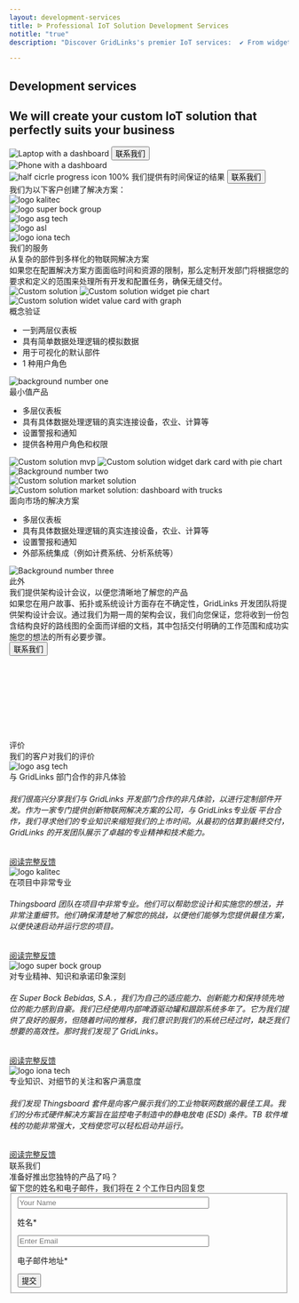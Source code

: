 ```yaml
---
layout: development-services
title: ᐉ Professional IoT Solution Development Services
notitle: "true"
description: "Discover GridLinks's premier IoT services:  ✔ From widgets to complex systems, ✔ including dashboards, ✔ device connections, and tailored ✔ system integration."

---
```

<section class="hero light-text">
</section>
<section id="first-screen">
    <div class="hero-container">
        <div id="hero-content">
            <h1 id="cdu-title-h1" class="cdu-title">Development services</h1>
            <h2 class="cdu-sub-title">We will create your custom IoT solution that perfectly suits your business</h2>
        </div>
        <div class="hero-image">
            <div class="image-wrapper-icon-laptop">
                <img
                    id="icon-laptop"
                    srcset="/images/development-services/laptop-with-dashboard_360x230_1x.png 360w, /images/development-services/laptop-with-dashboard_560x358_1x.png 560w, /images/development-services/laptop-with-dashboard_1127x720_1x.png 1127w, /images/development-services/laptop-with-dashboard_2254x1440_2x.png 2254w"
                    sizes="(max-width: 671px) 360px, (max-width: 999px) 560px, (min-width: 1000px)  1127px, 2254px"
                    src="/images/development-services/laptop-with-dashboard_1127x720_1x.png"
                    alt="Laptop with a dashboard"/>
                <button class="button schedule anchor-button" data-href="#get-in-touch">联系我们</button>
            </div>
            <div class="image-wrapper-icon-phone">
                <img
                    id="icon-phone"
                    srcset="/images/development-services/phone-with-dashboard_459x552_1x.png 1x, /images/development-services/phone-with-dashboard_918x1104_2x.png 2x"
                    src="/images/development-services/phone-with-dashboard_459x552_1x.png"
                    alt="Phone with a dashboard"/>
            </div>
            <div class="schedule-block">
                <img
                    id="progress"
                    src="/images/development-services/half-circle-progress.svg"
                    alt="half cicrle progress icon"/>
                <span class="result-number">100%</span>
                <span class="result-text">我们提供有时间保证的结果</span>
                <button class="button anchor-button" data-href="#get-in-touch">联系我们</button>
            </div>
        </div>
    </div>
</section>

<section class="our-customers">
    <span class="title">我们为以下客户创建了解决方案：</span>
    <div class="customer-logos">
        <div class="logo">
            <img src="/images/development-services/logo-kalitec.svg" alt="logo kalitec"/>
        </div>
        <div class="logo">
            <img src="/images/development-services/logo-super-bock-group.svg" alt="logo super bock group"/>
        </div>
        <div class="logo">
            <img src="/images/development-services/logo-asg-tech.svg" alt="logo asg tech"/>
        </div>
        <div class="logo">
            <img src="/images/development-services/logo-asl.svg" alt="logo asl"/>
        </div>
        <div class="logo">
            <img src="/images/development-services/logo-iona-tech.svg" alt="logo iona tech"/>
        </div>
    </div>
</section>
<section class="cdu-services">
    <div class="content-wrapper">
        <div class="header">
            <div class="side-title">
                <span>我们的服务</span>
            </div>
            <div class="section-title">从复杂的部件到多样化的物联网解决方案</div>
            <div class="section-text">如果您在配置解决方案方面面临时间和资源的限制，那么定制开发部门将根据您的要求和定义的范围来处理所有开发和配置任务，确保无缝交付。</div>
        </div>
    </div>
    <div id="content-poc" class="content-wrapper">
        <div class="poc">
            <div class="left-block">
                <img
                    id="solution-poc"
                    srcset="/images/development-services/solution-coinify_mobile.png 360w, /images/development-services/solution-coinify.png 1900w"
                    sizes="(max-width: 672px) 360px, 1900px"
                    src="/images/development-services/solution-coinify.png"
                    alt="Custom solution">
                <img
                    id="solution-widget-1"
                    class="absolute-image secondary-image"
                    srcset="/images/development-services/solution-widget-1_mobile.png 360w, /images/development-services/solution-widget-1.png 1920w"
                    sizes="(max-width: 672px) 360px, 1920px"
                    src="/images/development-services/solution-widget-1.png"
                    alt="Custom solution widget pie chart">
                <img
                    id="solution-widget-2"
                    srcset="/images/development-services/solution-widget-2_mobile.png 360w, /images/development-services/solution-widget-2.png 1920w"
                    sizes="(max-width: 672px) 360px, 1920px"
                    class="absolute-image secondary-image"
                    src="/images/development-services/solution-widget-2.png"
                    alt="Custom solution widet value card with graph">
            </div>
            <div class="right-block">
                <div class="section-title">
                    概念验证
                </div>
                <ul class="section-list">
                    <li>一到两层仪表板</li>
                    <li>具有简单数据处理逻辑的模拟数据</li>
                    <li>用于可视化的默认部件</li>
                    <li>1 种用户角色</li>
                </ul>
            </div>
            <img id="number-one" class="absolute-image" src="/images/development-services/number-1.svg" alt="background number one">
        </div>
    </div>
    <div id="content-mvp" class="content-wrapper">
        <div class="mvp">
            <div class="left-block">
                <div class="section-title">
                    最小值产品
                </div>
                <ul class="section-list">
                    <li>多层仪表板</li>
                    <li>具有具体数据处理逻辑的真实连接设备，农业、计算等</li>
                    <li>设置警报和通知</li>
                    <li>提供各种用户角色和权限</li>
                </ul>
            </div>
            <div class="right-block">
                <img
                    id="solution-mvp1"
                    srcset="/images/development-services/solution-mvp_mobile.png 360w, /images/development-services/solution-mvp.png 1920w"
                    sizes="(max-width: 672px) 360px, 1920px"
                    src="/images/development-services/solution-mvp.png"
                    alt="Custom solution mvp">
                <img
                    id="solution-widget-3"
                    srcset="/images/development-services/solution-widget-3_mobile.png 360w, /images/development-services/solution-widget-3.svg 1920w"
                    sizes="(max-width: 672px) 360px, 1920px"
                    class="absolute-image secondary-image"
                    src="/images/development-services/solution-widget-3.svg"
                    alt="Custom solution widget dark card with pie chart">
            </div>
            <img id="number-two" class="absolute-image" src="/images/development-services/number-2.svg" alt="Background number two">
        </div>
    </div>
    <div id="content-market-solution" class="content-wrapper">
        <div class="market-solution">
            <div class="left-block">
                <img
                    id="solution-market-solution1"
                    srcset="/images/development-services/solution-market-solution_mobile.png 360w, /images/development-services/solution-market-solution.png 1920w"
                    sizes="(max-width: 672px) 360px, 1920px"
                    src="/images/development-services/solution-market-solution.png"
                    alt="Custom solution market solution">
                <img
                    id="solution-market-solution2"
                    class="absolute-image base-image"
                    srcset="/images/development-services/solution-market-solution2_mobile.png 360w, /images/development-services/solution-market-solution2.png 1920w"
                    sizes="(max-width: 672px) 360px, 1920px"
                    src="/images/development-services/solution-market-solution2.png"
                    alt="Custom solution market solution: dashboard with trucks">
            </div>
            <div class="right-block">
                <div class="section-title">
                    面向市场的解决方案
                </div>
                <ul class="section-list">
                    <li>多层仪表板</li>
                    <li>具有具体数据处理逻辑的真实连接设备，农业、计算等</li>
                    <li>设置警报和通知</li>
                    <li>外部系统集成（例如计费系统、分析系统等）</li>
                </ul>
            </div>
            <img id="number-three" class="absolute-image" src="/images/development-services/number-3.svg" alt="Background number three">
        </div>
    </div>
    <div class="content-wrapper">
        <div class="additionally">
            <div class="side-title">
                <span>此外</span>
            </div>
            <div class="info">
                <div class="left-block">
                    <div class="section-title">
                        我们提供架构设计会议，以便您清晰地了解您的产品
                    </div>
                    <div class="section-text">
                        如果您在用户故事、拓扑或系统设计方面存在不确定性，GridLinks 开发团队将提供架构设计会议。通过我们为期一周的架构会议，我们向您保证，您将收到一份包含结构良好的路线图的全面而详细的文档，其中包括交付明确的工作范围和成功实施您的想法的所有必要步骤。
                    </div>
                </div>
                <div class="right-block">
                    <button class="anchor-button" data-href="#get-in-touch">联系我们</button>
                </div>
            </div>
            <span id="additionally-bg1"></span>
            <span id="additionally-bg2"></span>
        </div>
    </div>
    <svg id="rectangle1" class="bg-rectangle"></svg>
</section>

<section class="testimonials">
    <div class="content-wrapper">
        <div class="upper-block">
            <div class="side-title">
                <span>评价</span>
            </div>
            <div class="section-title">
                我们的客户对我们的评价
            </div>
        </div>
        <div id="carousel-wrapper">
            <div class="reviews-carousel owl-carousel owl-theme">
                <div class="review">
                    <div class="logo">
                        <img src="/images/development-services/logo-asg-tech.svg" alt="logo asg tech"/>
                    </div>
                    <div class="review-header">与 GridLinks 部门合作的非凡体验</div>
                    <div class="review-body">
                        <h6>我们很高兴分享我们与 GridLinks 开发部门合作的非凡体验，以进行定制部件开发。作为一家专门提供创新物联网解决方案的公司，与  GridLinks专业版 平台合作，我们寻求他们的专业知识来缩短我们的上市时间。从最初的估算到最终交付，GridLinks 的开发团队展示了卓越的专业精神和技术能力。</h6>
                    </div>
                    <a href="/docs/services/development-services/customers-full-reviews/#review-asg" class="full-review-link">阅读完整反馈</a>
                </div>
                <div class="review">
                    <div class="logo">
                        <img src="/images/development-services/logo-kalitec.svg" alt="logo kalitec"/>
                    </div>
                    <div class="review-header">在项目中非常专业</div>
                    <div class="review-body">
                        <h6>Thingsboard 团队在项目中非常专业。他们可以帮助您设计和实施您的想法，并非常注重细节。他们确保清楚地了解您的挑战，以便他们能够为您提供最佳方案，以便快速启动并运行您的项目。</h6>
                    </div>
                    <a href="/docs/services/development-services/customers-full-reviews/#review-kalitec" class="full-review-link">阅读完整反馈</a>
                </div>
                <div class="review">
                    <div class="logo">
                        <img src="/images/development-services/logo-super-bock-group.svg" alt="logo super bock group"/>
                    </div>
                    <div class="review-header">对专业精神、知识和承诺印象深刻</div>
                    <div class="review-body">
                        <h6>在 Super Bock Bebidas, S.A.，我们为自己的适应能力、创新能力和保持领先地位的能力感到自豪。我们已经使用内部啤酒驱动罐和跟踪系统多年了。它为我们提供了良好的服务，但随着时间的推移，我们意识到我们的系统已经过时，缺乏我们想要的高效性。那时我们发现了 GridLinks。</h6>
                    </div>
                    <a href="/docs/services/development-services/customers-full-reviews/#review-superbockgroup" class="full-review-link">阅读完整反馈</a>
                </div>
                <div class="review">
                    <div class="logo">
                        <img src="/images/development-services/logo-iona-tech.svg" alt="logo iona tech"/>
                    </div>
                    <div class="review-header">专业知识、对细节的关注和客户满意度</div>
                    <div class="review-body">
                        <h6>我们发现 Thingsboard 套件是向客户展示我们的工业物联网数据的最佳工具。我们的分布式硬件解决方案旨在监控电子制造中的静电放电 (ESD) 条件。TB 软件堆栈的功能非常强大，文档使您可以轻松启动并运行。</h6>
                    </div>
                    <a href="/docs/services/development-services/customers-full-reviews/#review-ionatech" class="full-review-link">阅读完整反馈</a>
                </div>
            </div>
        </div>
    </div>
</section>

<section id="get-in-touch" class="get-in-touch">
    <div class="content-wrapper">
        <div id="content-get-in-touch">
            <div class="side-title">
                <span id="side-title-heading">联系我们</span>
            </div>
            <div class="info">
                <div class="section-title">准备好推出您独特的产品了吗？</div>
                <div class="section-text">留下您的姓名和电子邮件，我们将在 2 个工作日内回复您</div>
            </div>
            <form id="contact-form" class="contact-form" method="post" onsubmit="return validateContactForm(this)">
                <fieldset>
                    <div class="form-section">
                        <div class="form-element">
                            <label for="name">
                                <input id="name" class="cdu-form-control" value="" placeholder="Your Name" name="name" type="text" size="40" maxlength="50">
                                <p>姓名*</p>
                            </label>
                        </div>
                        <div class="form-element">
                            <label for="email">
                                <input id="email" class="cdu-form-control" value="" placeholder="Enter Email" name="email" type="email" size="40" maxlength="80">
                                <p>电子邮件地址*</p>
                            </label>
                        </div>
                    </div>
                    <div class="submit-button-container">
                        <input class="cdu-button" value="提交" type="submit">
                    </div>
                </fieldset>
            </form>
        </div>
    </div>
</section>
<!-- <svg id="rectangle2" class="bg-rectangle"><rect/></svg> -->
<!-- <svg id="rectangle3" class="bg-rectangle"><rect/></svg> -->

<script type="text/javascript">
    document.querySelectorAll('.anchor-button').forEach(anchor => {
        anchor.addEventListener('click', function (e) {
            e.preventDefault();

            document.querySelector(this.getAttribute('data-href')).scrollIntoView({
                behavior: 'smooth'
            });
        });
    });


    let cduHeader = document.querySelector(".cdu-services .header");

    const headerObserver = new IntersectionObserver(entries => {
        entries.forEach(entry => {
            if (entry.isIntersecting) {
                entry.target.classList.add("header-animation");
                headerObserver.unobserve(entry.target);
            }
        })
    }, {
        threshold: 0.5
    });

    headerObserver.observe(cduHeader);


    const sectionLists = document.querySelectorAll(".section-list");

    const sectionListObserver = new IntersectionObserver(entries => {
        entries.forEach(entry => {
            if (entry.isIntersecting) {
                entry.target.classList.add("section-list-animation");
                sectionListObserver.unobserve(entry.target);
            }
        })
    }, {
        threshold: 0.2
    });

    sectionLists.forEach(sectionList => {
        sectionListObserver.observe(sectionList)
    });

    const baseImages = document.querySelectorAll(".base-image");

    const baseImagesObserver = new IntersectionObserver(entries => {
        entries.forEach(entry => {
            if (entry.isIntersecting) {
                entry.target.classList.add("base-image-animation");
                baseImagesObserver.unobserve(entry.target);
            }
        })
    }, {
        threshold: 0.3
    });

    baseImages.forEach(element => {
        baseImagesObserver.observe(element)
    });

    const secondaryImages = document.querySelectorAll(".secondary-image");

    const secondaryImagesObserver = new IntersectionObserver(entries => {
        entries.forEach(entry => {
            if (entry.isIntersecting) {
                entry.target.classList.add("secondary-image-animation");
                secondaryImagesObserver.unobserve(entry.target);
            }
        })
    }, {
        threshold: 0.2
    });

    secondaryImages.forEach(element => {
        secondaryImagesObserver.observe(element)
    });

    jqueryDefer(Owl);

    function Owl() {
        var scriptsList = [
            {src: '/css/owl.carousel.min.css', type: 'css'},
            {src: '/css/owl.theme.default.min.css', type: 'css'},
            {src: '/js/owl.carousel.min.js', type: 'script'}
        ];
        loadNextScript(0, scriptsList,
            function() {
                $(document).ready(function(){
                    $('.owl-carousel').owlCarousel({
                        items:1,
                        margin:50,
                        stagePadding: 0,
                        autoHeight:false,
                        loop:true,
                        autoplay:true,
                        autoplayTimeout:5000,
                        autoplayHoverPause:true,
                        nav:true,
                        responsive: {
                            1000: {
                                margin:100,
                                stagePadding: 50,
                            }
                        }
                    });
                });
            }
        );
    }


    function validateContactForm(form) {
        var name = $('input[name=name]', form).val();
        var email = $('input[name=email]', form).val();

        if (!validateValue('Name', name)) {
            return false;
        }
        if (!validateValue('Email Address', email)) {
            return false;
        }

        var emailExp = /^[a-zA-Z0-9._%-]+@[a-zA-Z0-9.-]+\.[a-zA-Z]{2,4}$/;
        if(email.match(emailExp)==null) {
            window.alert("Entered Email Address is not valid.");
            return false;
        }
    }

    function validateValue(name, val) {
        if (isEmpty(val)) {
            window.alert("Please fill '" + name + "' field.");
            return false;
        }
        return true;
    }

    function isEmpty(val) {
        return val === undefined || val === null || val.trim().length == 0;
    }


    var contactform =  document.getElementById('contact-form');

    contactform.setAttribute('action', 'https://formspree.io/f/xbjvbeln');

    jqueryDefer(
        function () {
            $( document ).ready(function() {
               /*  $('html, body').animate({
                            scrollTop: $('#contact-form').offset().top - 200
                          }, 0);*/
                 $('#contact-form .form-element .form-control').addClass("input--empty");
                 $('#contact-form .form-element .form-control').on('input', function() {
                      if( !$(this).val() ) {
                         $(this).addClass("input--empty");
                      } else {
                         $(this).removeClass("input--empty");
                      }
                 });

                 $.urlParam = function (name) {
                     var results = new RegExp('[\?&]' + name + '=([^&#]*)').exec(window.location.href);
                     return results ? results[1] : null;
                 };
                 var subjectValue = $.urlParam('subject');
                 if (subjectValue != undefined && subjectValue.trim().length > 0) {
                    $('#contact-form select[name=subject]').val(decodeURIComponent(subjectValue));
                    $('#contact-form select[name=subject]').removeClass("input--empty");
                 }
            });
        }
    );
</script>
